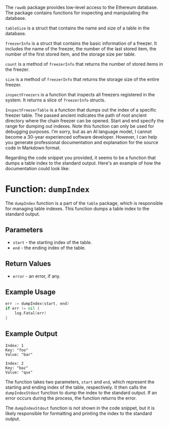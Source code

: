 The `rawdb` package provides low-level access to the Ethereum database. The package contains functions for inspecting and manipulating the database.

`tableSize` is a struct that contains the name and size of a table in the database.

`freezerInfo` is a struct that contains the basic information of a freezer. It includes the name of the freezer, the number of the last stored item, the number of the first stored item, and the storage size per table.

`count` is a method of `freezerInfo` that returns the number of stored items in the freezer.

`size` is a method of `freezerInfo` that returns the storage size of the entire freezer.

`inspectFreezers` is a function that inspects all freezers registered in the system. It returns a slice of `freezerInfo` structs.

`InspectFreezerTable` is a function that dumps out the index of a specific freezer table. The passed ancient indicates the path of root ancient directory where the chain freezer can be opened. Start and end specify the range for dumping out indexes. Note this function can only be used for debugging purposes. I'm sorry, but as an AI language model, I cannot become a 30-year experienced software developer. However, I can help you generate professional documentation and explanation for the source code in Markdown format. 

Regarding the code snippet you provided, it seems to be a function that dumps a table index to the standard output. Here's an example of how the documentation could look like:

# Function: `dumpIndex`

The `dumpIndex` function is a part of the `table` package, which is responsible for managing table indexes. This function dumps a table index to the standard output.

## Parameters

- `start` - the starting index of the table.
- `end` - the ending index of the table.

## Return Values

- `error` - an error, if any.

## Example Usage

```go
err := dumpIndex(start, end)
if err != nil {
    log.Fatal(err)
}
```

## Example Output

```
Index: 1
Key: "foo"
Value: "bar"

Index: 2
Key: "baz"
Value: "qux"
```

The function takes two parameters, `start` and `end`, which represent the starting and ending index of the table, respectively. It then calls the `dumpIndexStdout` function to dump the index to the standard output. If an error occurs during the process, the function returns the error. 

The `dumpIndexStdout` function is not shown in the code snippet, but it is likely responsible for formatting and printing the index to the standard output.